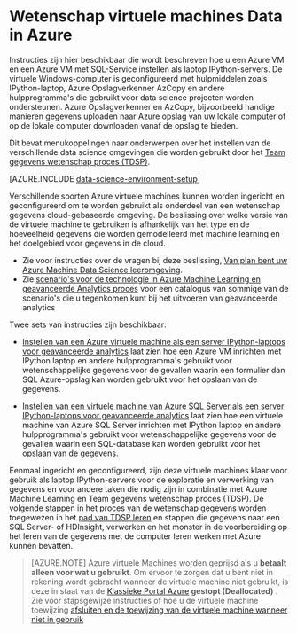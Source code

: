 <properties
    pageTitle="Wetenschap virtuele machines Data in Azure | Microsoft Azure"
    description="Instellen van een Data Science virtuele Machine"
    services="machine-learning"
    documentationCenter=""
    authors="bradsev"
    manager="jhubbard" 
    editor="cgronlun"  />

<tags
    ms.service="machine-learning"
    ms.workload="data-services"
    ms.tgt_pltfrm="na"
    ms.devlang="na"
    ms.topic="article"
    ms.date="09/19/2016"
    ms.author="xibingao;bradsev" />

# <a name="data-science-virtual-machines-in-azure"></a>Wetenschap virtuele machines Data in Azure

Instructies zijn hier beschikbaar die wordt beschreven hoe u een Azure VM en een Azure VM met SQL-Service instellen als laptop IPython-servers. De virtuele Windows-computer is geconfigureerd met hulpmiddelen zoals IPython-laptop, Azure Opslagverkenner AzCopy en andere hulpprogramma's die gebruikt voor data science projecten worden ondersteunen. Azure Opslagverkenner en AzCopy, bijvoorbeeld handige manieren gegevens uploaden naar Azure opslag van uw lokale computer of op de lokale computer downloaden vanaf de opslag te bieden. 

Dit bevat menukoppelingen naar onderwerpen over het instellen van de verschillende data science omgevingen die worden gebruikt door het [Team gegevens wetenschap proces (TDSP)](data-science-process-overview.md).

[AZURE.INCLUDE [data-science-environment-setup](../../includes/cap-setup-environments.md)]

Verschillende soorten Azure virtuele machines kunnen worden ingericht en geconfigureerd om te worden gebruikt als onderdeel van een wetenschap gegevens cloud-gebaseerde omgeving. De beslissing over welke versie van de virtuele machine te gebruiken is afhankelijk van het type en de hoeveelheid gegevens die worden gemodelleerd met machine learning en het doelgebied voor gegevens in de cloud. 

* Zie voor instructies over de vragen bij deze beslissing, [Van plan bent uw Azure Machine Data Science leeromgeving](machine-learning-data-science-plan-your-environment.md). 
* Zie [scenario's voor de technologie in Azure Machine Learning en geavanceerde Analytics proces](machine-learning-data-science-plan-sample-scenarios.md) voor een catalogus van sommige van de scenario's die u tegenkomen kunt bij het uitvoeren van geavanceerde analytics

Twee sets van instructies zijn beschikbaar:

* [Instellen van een Azure virtuele machine als een server IPython-laptops voor geavanceerde analytics](machine-learning-data-science-setup-virtual-machine.md) laat zien hoe een Azure VM inrichten met IPython laptop en andere hulpprogramma's gebruikt voor wetenschappelijke gegevens voor de gevallen waarin een formulier dan SQL Azure-opslag kan worden gebruikt voor het opslaan van de gegevens.

* [Instellen van een virtuele machine van Azure SQL Server als een server IPython-laptops voor geavanceerde analytics](machine-learning-data-science-setup-sql-server-virtual-machine.md) laat zien hoe een virtuele machine van Azure SQL Server inrichten met IPython laptop en andere hulpprogramma's gebruikt voor wetenschappelijke gegevens voor de gevallen waarin een SQL-database kan worden gebruikt voor het opslaan van de gegevens.

Eenmaal ingericht en geconfigureerd, zijn deze virtuele machines klaar voor gebruik als laptop IPython-servers voor de exploratie en verwerking van gegevens en voor andere taken die nodig zijn in combinatie met Azure Machine Learning en Team gegevens wetenschap proces (TDSP). De volgende stappen in het proces van de wetenschap gegevens worden toegewezen in het [pad van TDSP leren](https://azure.microsoft.com/documentation/learning-paths/cortana-analytics-process/) en stappen die gegevens naar een SQL Server- of HDInsight, verwerken en het monster in de voorbereiding op het leren van de gegevens met de computer leren werken met Azure kunnen bevatten.


> [AZURE.NOTE] Azure virtuele Machines worden geprijsd als u **betaalt alleen voor wat u gebruikt**. Om ervoor te zorgen dat u bent niet in rekening wordt gebracht wanneer de virtuele machine niet gebruikt, is deze in staat van de [Klassieke Portal Azure](http://manage.windowsazure.com/) **gestopt (Deallocated)** . Zie voor stapsgewijze instructies of hoe u de virtuele machine toewijzing [afsluiten en de toewijzing van de virtuele machine wanneer niet in gebruik](machine-learning-data-science-setup-virtual-machine.md#shutdown)
 
